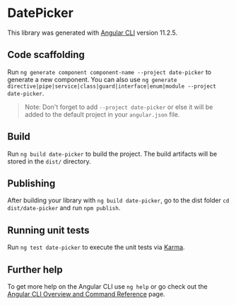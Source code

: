 # DatePicker

This library was generated with [Angular CLI](https://github.com/angular/angular-cli) version 11.2.5.

## Code scaffolding

Run `ng generate component component-name --project date-picker` to generate a new component. You can also use `ng generate directive|pipe|service|class|guard|interface|enum|module --project date-picker`.
> Note: Don't forget to add `--project date-picker` or else it will be added to the default project in your `angular.json` file. 

## Build

Run `ng build date-picker` to build the project. The build artifacts will be stored in the `dist/` directory.

## Publishing

After building your library with `ng build date-picker`, go to the dist folder `cd dist/date-picker` and run `npm publish`.

## Running unit tests

Run `ng test date-picker` to execute the unit tests via [Karma](https://karma-runner.github.io).

## Further help

To get more help on the Angular CLI use `ng help` or go check out the [Angular CLI Overview and Command Reference](https://angular.io/cli) page.
